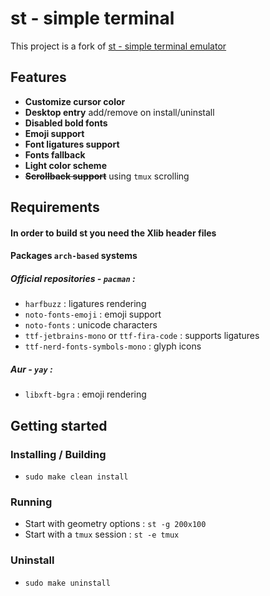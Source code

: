 # st - simple terminal

This project is a fork of [st - simple terminal emulator](https://st.suckless.org)

## Features

- **Customize cursor color**
- **Desktop entry** add/remove on install/uninstall
- **Disabled bold fonts**
- **Emoji support**
- **Font ligatures support**
- **Fonts fallback**
- **Light color scheme**
- ~~**Scrollback support**~~ using `tmux` scrolling

## Requirements

#### In order to build st you need the Xlib header files

#### Packages `arch-based` systems

##### Official repositories - `pacman` :

- `harfbuzz` : ligatures rendering
- `noto-fonts-emoji` : emoji support
- `noto-fonts` : unicode characters
- `ttf-jetbrains-mono` or `ttf-fira-code` : supports ligatures
- `ttf-nerd-fonts-symbols-mono` : glyph icons

##### Aur - `yay` :

- `libxft-bgra` : emoji rendering

## Getting started

### Installing / Building

- `sudo make clean install`

### Running

- Start with geometry options : `st -g 200x100`
- Start with a `tmux` session : `st -e tmux`

### Uninstall

- `sudo make uninstall`
